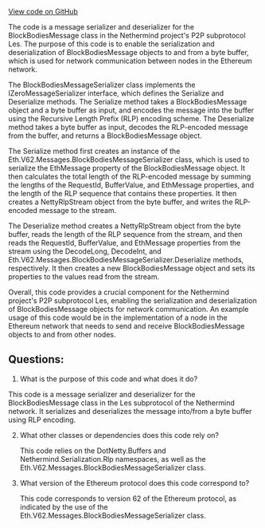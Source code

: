 [View code on GitHub](https://github.com/nethermindeth/nethermind/Nethermind.Network/P2P/Subprotocols/Les/Messages/BlockBodiesMessageSerializer.cs)

The code is a message serializer and deserializer for the BlockBodiesMessage class in the Nethermind project's P2P subprotocol Les. The purpose of this code is to enable the serialization and deserialization of BlockBodiesMessage objects to and from a byte buffer, which is used for network communication between nodes in the Ethereum network.

The BlockBodiesMessageSerializer class implements the IZeroMessageSerializer interface, which defines the Serialize and Deserialize methods. The Serialize method takes a BlockBodiesMessage object and a byte buffer as input, and encodes the message into the buffer using the Recursive Length Prefix (RLP) encoding scheme. The Deserialize method takes a byte buffer as input, decodes the RLP-encoded message from the buffer, and returns a BlockBodiesMessage object.

The Serialize method first creates an instance of the Eth.V62.Messages.BlockBodiesMessageSerializer class, which is used to serialize the EthMessage property of the BlockBodiesMessage object. It then calculates the total length of the RLP-encoded message by summing the lengths of the RequestId, BufferValue, and EthMessage properties, and the length of the RLP sequence that contains these properties. It then creates a NettyRlpStream object from the byte buffer, and writes the RLP-encoded message to the stream.

The Deserialize method creates a NettyRlpStream object from the byte buffer, reads the length of the RLP sequence from the stream, and then reads the RequestId, BufferValue, and EthMessage properties from the stream using the DecodeLong, DecodeInt, and Eth.V62.Messages.BlockBodiesMessageSerializer.Deserialize methods, respectively. It then creates a new BlockBodiesMessage object and sets its properties to the values read from the stream.

Overall, this code provides a crucial component for the Nethermind project's P2P subprotocol Les, enabling the serialization and deserialization of BlockBodiesMessage objects for network communication. An example usage of this code would be in the implementation of a node in the Ethereum network that needs to send and receive BlockBodiesMessage objects to and from other nodes.
## Questions: 
 1. What is the purpose of this code and what does it do?
   
   This code is a message serializer and deserializer for the BlockBodiesMessage class in the Les subprotocol of the Nethermind network. It serializes and deserializes the message into/from a byte buffer using RLP encoding.

2. What other classes or dependencies does this code rely on?
   
   This code relies on the DotNetty.Buffers and Nethermind.Serialization.Rlp namespaces, as well as the Eth.V62.Messages.BlockBodiesMessageSerializer class.

3. What version of the Ethereum protocol does this code correspond to?
   
   This code corresponds to version 62 of the Ethereum protocol, as indicated by the use of the Eth.V62.Messages.BlockBodiesMessageSerializer class.